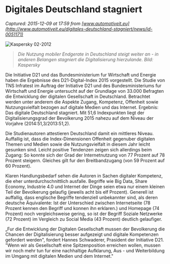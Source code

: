 # Digitales Deutschland stagniert

_Captured: 2015-12-09 at 17:59 from [www.automotiveit.eu](http://www.automotiveit.eu/digitales-deutschland-stagniert/news/id-0051171)_

![Kaspersky 02-2012](http://www.automotiveit.eu/wp-content/uploads/2014/10/KaspONE2093.jpg)

> _Die Nutzung mobiler Endgerate in Deutschland steigt weiter an - in anderen Belangen stagniert die Digitalisierung hierzulande. Bild: Kaspersky_

Die Initiative D21 und das Bundesministerium fur Wirtschaft und Energie haben die Ergebnisse des D21-Digital-Index 2015 vorgestellt. Die Studie von TNS Infratest im Auftrag der Initiative D21 und des Bundesministeriums fur Wirtschaft und Energie untersucht auf der Grundlage von 33.000 Befragten die Entwicklung der digitalen Gesellschaft in Deutschland. Betrachtet werden unter anderem die Aspekte Zugang, Kompetenz, Offenheit sowie Nutzungsvielfalt bezogen auf digitale Medien und das Internet. Ergebnis: Das digitale Deutschland stagniert. Mit 51,6 Indexpunkten liegt der Digitalisierungsgrad der Bevolkerung 2015 nahezu auf dem Niveau der Vorjahre (2014:51,3/2013:51,2).

Die Studienautoren attestieren Deutschland damit ein mittleres Niveau. Auffallig ist, dass die Index-Dimensionen Offenheit gegenuber digitalen Themen und Medien sowie die Nutzungsvielfalt in diesem Jahr leicht gesunken sind. Leicht positive Tendenzen zeigen sich allerdings beim Zugang: So konnte sich der Grad der Internetnutzung von 77 Prozent auf 78 Prozent steigern. Gleiches gilt fur den Breitbandzugang (von 59 Prozent auf 60 Prozent).

Klaren Handlungsbedarf sehen die Autoren in Sachen digitaler Kompetenz, die eher unterdurchschnittlich ausfalle. Begriffe wie Big Data, Share Economy, Industrie 4.0 und Internet der Dinge seien etwa nur einem kleinen Teil der Bevolkerung gelaufig (jeweils acht bis elf Prozent). Generell ist auffallig, dass englische Begriffe tendenziell unbekannter sind, als deren deutsche Äquivalente: Ist der Unterschied zwischen Internetseite (78 Prozent kennen den Begriff und konnen ihn erklaren.) und Homepage (74 Prozent) noch vergleichsweise gering, so ist der Begriff Soziale Netzwerke (72 Prozent) im Vergleich zu Social Media (43 Prozent) deutlich gelaufiger.

„Fur die Entwicklung der Digitalen Gesellschaft mussen der Bevolkerung die Chancen der Digitalisierung besser aufgezeigt und digitale Kompetenzen gefordert werden", fordert Hannes Schwaderer, Prasident der Initiative D21. "Wenn wir als Gesellschaft eine Spitzenposition erreichen wollen, mussen wir noch mehr tun fur eine nachhaltige Aufklarung, Aus - und Weiterbildung im Umgang mit digitalen Medien und dem Internet."
